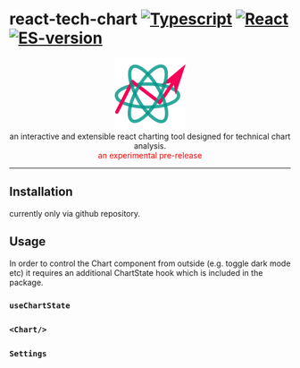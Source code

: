 # react-tech-chart [![Typescript](https://img.shields.io/badge/TypeScript-007ACC?style=flat&logo=typescript&logoColor=white)](https://github.com) [![React](https://img.shields.io/badge/React-20232A?style=flat&logo=react&logoColor=61DAFB)](https://github.com) [![ES-version](https://img.shields.io/badge/compatible-ES5-limegreen)](https://github.com)

<p align="center">
<img src="https://github.com/carmnk/resources/raw/main/icons/logo512.png" alt="react-tech-chart-logo" height="128px" width="128px"/> <br/>an interactive and extensible react charting tool designed for technical chart analysis.
<br/>
<span style="color: red;">an experimental pre-release</span>
</p>

---

## Installation

currently only via github repository. 

## Usage 

In order to control the Chart component from outside (e.g. toggle dark mode etc) it requires an additional ChartState hook which is included in the package.        

### ```useChartState```

### ```<Chart/>```

### ```Settings```